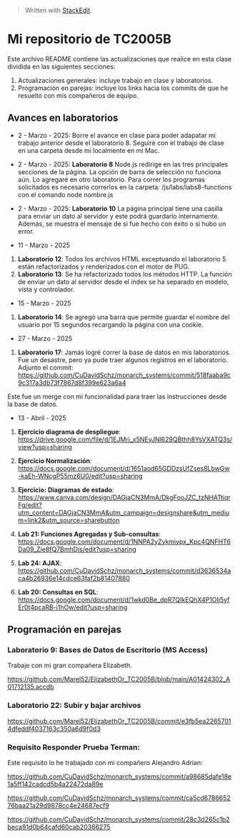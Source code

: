 > Written with [StackEdit](https://stackedit.io/).

# Mi repositorio de TC2005B

Este archivo README contiene las actualizaciones que realice en esta clase dividida en las siguientes secciones: 

1. Actualizaciones generales: incluye trabajo en clase y laboratorios. 
2. Programación en parejas: incluye los links hacia los commits de que he resuelto con mis compañeros de equipo. 


## Avances en laboratorios

- 2 - Marzo - 2025: Borre el avance en clase para poder adapatar mi trabajo anterior desde el laboratorio 8. Seguiré con el trabajo de clase en una carpeta desde mi localmente en mi Mac.

- 2 - Marzo - 2025: **Laboratorio 8**
Node.js redirige en las tres principales secciones de la página. La opción de barra de selección no funciona aún. Lo agregaré en otro laboratorio. 
Para correr los programas solicitados es necesario correrlos en la carpeta: /js/labs/labs8-functions con el comando node nombre.js

- 2 - Marzo - 2025: **Laboratorio 10**
La página principal tiene una casilla para enviar un dato al servidor y este podrá guardarlo internamente. Además, se muestra el mensaje de si fue hecho con éxito o si hubo un error. 

- 11 - Marzo - 2025
1. **Laboratorio 12**: Todos los archivos HTML exceptuando el laboratorio 5 están refactorizados y renderizados con el motor de PUG.
2. **Laboratorio 13**: Se ha refactorizado todos los métodos HTTP. La función de enviar un dato al servidor desde el index se ha separado en modelo, vista y controlador.

- 15 - Marzo - 2025 
1. **Laboratorio 14**: Se agregó una barra que permite guardar el nombre del usuario por 15 segundos recargando la página con una cookie. 

- 27 - Marzo - 2025 
1. **Laboratorio 17**: Jamás logré correr la base de datos en mis laboratorios. Fue un desastre, pero ya pude traer algunos registros en el laboratorio. Adjunto el commit: https://github.com/CuDavidSchz/monarch_systems/commit/518faaba9c9c317a3db73f7867d8f399e623a6a4

Este fue un merge con mi funcionalidad para traer las instrucciones desde la base de datos.

- 13 - Abril - 2025 
1. **Ejercicio diagrama de despliegue**: https://drive.google.com/file/d/1EJMrj_x5NEyJNl629QBthh8YsVXATQ3s/view?usp=sharing

2. **Ejercicio Normalización**: https://docs.google.com/document/d/1651aod65GDDzsUfZses8LbwGw-kaEh-WNcgP55mz6U0/edit?usp=sharing

3. **Ejercicio: Diagramas de estado**: https://www.canva.com/design/DAGjaCN3MmA/DkgFooJZC_tzNHATtiqrFg/edit?utm_content=DAGjaCN3MmA&utm_campaign=designshare&utm_medium=link2&utm_source=sharebutton

4. **Lab 21: Funciones Agregadas y Sub-consultas**: https://docs.google.com/document/d/1NNPA2yZykmiypx_Kpc4QNFHT6Da09_Zie8fQ7BmhDis/edit?usp=sharing

5. **Lab 24: AJAX**: https://github.com/CuDavidSchz/monarch_systems/commit/d3636534aca4b26936e14cdce63faf2b81407880

6. **Lab 20: Consultas en SQL**:  https://docs.google.com/document/d/1wkd0Be_dpR7QIkEQhX4P1OIj5yfEr0t4pcaRB-i1hOw/edit?usp=sharing

## Programación en parejas

### Laboratorio 9: Bases de Datos de Escritorio (MS Access)

Trabaje con mi gran compañera Elizabeth. 

https://github.com/Marel52/ElizabethOr_TC2005B/blob/main/A01424302_A01712135.accdb

### Laboratorio 22: Subir y bajar archivos

https://github.com/Marel52/ElizabethOr_TC2005B/commit/e3fb5ea22657014dfeddf4037163c350a6d9f0d3

### Requisito Responder Prueba Terman: 
Este requisito lo he trabajado con mi compañero Alejandro Adrian: 

https://github.com/CuDavidSchz/monarch_systems/commit/a98685dafe18e1a5ff142cadcd5b4a22472da89e

https://github.com/CuDavidSchz/monarch_systems/commit/ca5cd678665276baa21a29d9878cc4e24687ecf9

https://github.com/CuDavidSchz/monarch_systems/commit/28c3d265c1b2beca91d0b64cafd60cab20366275


